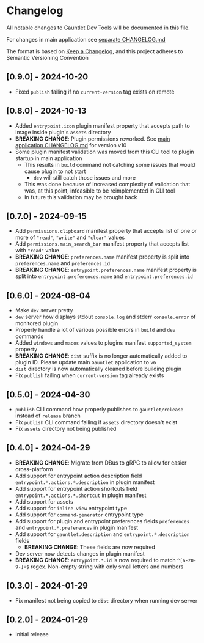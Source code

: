 # Changelog

All notable changes to Gauntlet Dev Tools will be documented in this file.

For changes in main application see [separate CHANGELOG.md](https://github.com/project-gauntlet/gauntlet/blob/main/CHANGELOG.md)

The format is based on [Keep a Changelog](https://keepachangelog.com/en/1.0.0/), and this project adheres to Semantic Versioning Convention

## [0.9.0] - 2024-10-20
- Fixed `publish` failing if no `current-version` tag exists on remote

## [0.8.0] - 2024-10-13
- Added `entrypoint.icon` plugin manifest property that accepts path to image inside plugin's `assets` directory
- **BREAKING CHANGE**: Plugin permissions reworked. See [main application CHANGELOG.md](https://github.com/project-gauntlet/gauntlet/blob/main/CHANGELOG.md) for version v10
- Some plugin manifest validation was moved from this CLI tool to plugin startup in main application
  - This results in `build` command not catching some issues that would cause plugin to not start
    - `dev` will still catch those issues and more
  - This was done because of increased complexity of validation that was, at this point, infeasible to be reimplemented in CLI tool
  - In future this validation may be brought back

## [0.7.0] - 2024-09-15
- Add `permissions.clipboard` manifest property that accepts list of one or more of `"read"`, `"write"` and `"clear"` values
- Add `permissions.main_search_bar` manifest property that accepts list with `"read"` value
- **BREAKING CHANGE**: `preferences.name` manifest property is split into `preferences.name` and `preferences.id`
- **BREAKING CHANGE**: `entrypoint.preferences.name` manifest property is split into `entrypoint.preferences.name` and `entrypoint.preferences.id`

## [0.6.0] - 2024-08-04

- Make `dev` server pretty
- `dev` server how displays stdout `console.log` and stderr `console.error` of monitored plugin
- Properly handle a lot of various possible errors in `build` and `dev` commands 
- Added `windows` and `macos` values to plugins manifest `supported_system` property
- **BREAKING CHANGE**: `dist` suffix is no longer automatically added to plugin ID. Please update main `Gauntlet` application to `v6`
- `dist` directory is now automatically cleaned before building plugin
- Fix `publish` failing when `current-version` tag already exists

## [0.5.0] - 2024-04-30

- `publish` CLI command how properly publishes to `gauntlet/release` instead of `release` branch
- Fix `publish` CLI command failing if `assets` directory doesn't exist
- Fix `assets` directory not being published

## [0.4.0] - 2024-04-29

- **BREAKING CHANGE**: Migrate from DBus to gRPC to allow for easier cross-platform
- Add support for entrypoint action description field `entrypoint.*.actions.*.description` in plugin manifest
- Add support for entrypoint action shortcuts field `entrypoint.*.actions.*.shortcut` in plugin manifest
- Add support for assets
- Add support for `inline-view` entrypoint type 
- Add support for `command-generator` entrypoint type 
- Add support for plugin and entrypoint preferences fields `preferences` and `entrypoint.*.preferences` in plugin manifest
- Add support for `gauntlet.description` and `entrypoint.*.description` fields
  - **BREAKING CHANGE**: These fields are now required
- Dev server now detects changes in plugin manifest  
- **BREAKING CHANGE**: `entrypoint.*.id` is now required to match `^[a-z0-9-]+$` regex. Non-empty string with only small letters and numbers

## [0.3.0] - 2024-01-29

- Fix manifest not being copied to `dist` directory when running dev server

## [0.2.0] - 2024-01-29

- Initial release

